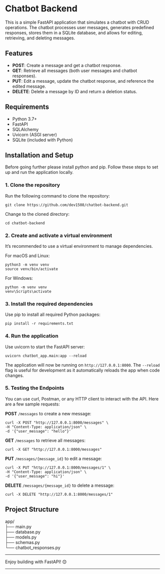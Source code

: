 # Chatbot Backend

This is a simple FastAPI application that simulates a chatbot with CRUD operations. The chatbot processes user messages, generates predefined responses, stores them in a SQLite database, and allows for editing, retrieving, and deleting messages.

## Features

- **POST**: Create a message and get a chatbot response.
- **GET**: Retrieve all messages (both user messages and chatbot responses).
- **PUT**: Edit a message, update the chatbot response, and reference the edited message.
- **DELETE**: Delete a message by ID and return a deletion status.

## Requirements

- Python 3.7+
- FastAPI
- SQLAlchemy
- Uvicorn (ASGI server)
- SQLite (included with Python)

## Installation and Setup

Before going further please install python and pip. Follow these steps to set up and run the application locally.


### 1. Clone the repository

Run the following command to clone the repository:
```
git clone https://github.com/dev1508/chatbot-backend.git
```
Change to the cloned directory:
```
cd chatbot-backend
```
### 2. Create and activate a virtual environment

It’s recommended to use a virtual environment to manage dependencies.

For macOS and Linux:
```
python3 -m venv venv  
source venv/bin/activate
```
For Windows:
```
python -m venv venv  
venv\Scripts\activate
```
### 3. Install the required dependencies

Use pip to install all required Python packages:
```
pip install -r requirements.txt
```


### 4. Run the application

Use uvicorn to start the FastAPI server:
```
uvicorn chatbot_app.main:app --reload
```
The application will now be running on `http://127.0.0.1:8000`. The `--reload` flag is useful for development as it automatically reloads the app when code changes.

### 5. Testing the Endpoints

You can use curl, Postman, or any HTTP client to interact with the API. Here are a few sample requests:

**POST** `/messages` to create a new message:
```
curl -X POST "http://127.0.0.1:8000/messages" \  
-H "Content-Type: application/json" \  
-d '{"user_message": "hello"}'
```

**GET** `/messages` to retrieve all messages:
```
curl -X GET "http://127.0.0.1:8000/messages"
```

**PUT** `/messages/{message_id}` to edit a message:

```
curl -X PUT "http://127.0.0.1:8000/messages/1" \  
-H "Content-Type: application/json" \  
-d '{"user_message": "hi"}'
```

**DELETE** `/messages/{message_id}` to delete a message:

```
curl -X DELETE "http://127.0.0.1:8000/messages/1"
```

## Project Structure

app/  
├── main.py  
├── database.py  
├── models.py  
├── schemas.py  
└── chatbot_responses.py

---

Enjoy building with FastAPI! 😊

---